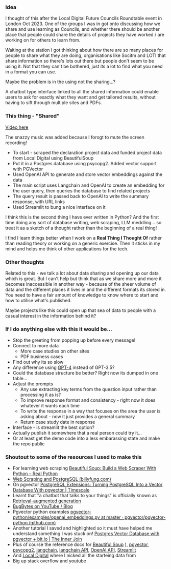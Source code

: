 ### Idea

I thought of this after the Local Digital Future Councils Roundtable event in London Oct 2023. One of the groups I was in got onto discussing how we share and use learning as Councils, and whether there should be another place that people could share the details of projects they have worked / are working on for others to learn from.

Waiting at the station I got thinking about how there are so many places for people to share what they are doing, organisations like Socitm and LOTI that share information so there's lots out there but people don't seem to be using it. Not that they can't be bothered, just its a lot to find what you need in a format you can use.

Maybe the problem is in the using not the sharing...?

A chatbot type interface linked to all the shared information could enable users to ask for exactly what they want and get tailored results, without having to sift through multiple sites and PDFs.

### This thing - "Shared"

[Video here](https://youtu.be/3wNJBZtkkyI?si=HZjfdkTMI4Mmrpi5)

The snazzy music was added because I forogt to mute the screen recording! 

* To start - scraped the declaration project data and funded project data from Local Digital using BeautifulSoup
* Put it in a Postgres database using psycopg2. Added vector support with PGVector
* Used OpenAI API to generate and store vector embeddings against the data
* The main script uses Langchain and OpenAI to create an embedding for the user query, then queries the database to find related projects
* The query result is passed back to OpenAI to write the summary response, with URL links
* Used Streamlit to bung a nice interface on it

I think this is the second thing I have ever written in Python? And the first time doing any sort of database writing, web scraping, LLM meddling... so treat it as a sketch of a thought rather than the beginning of a real thing!

I find I learn things better when I work on a **Real Thing I Thought Of** rather than reading theory or working on a generic exercise. Then it sticks in my mind and helps me think of other applications for the tech.

### Other thoughts

Related to this - we talk a lot about data sharing and opening up our data which is great. But I can't help but think that as we share more and more it becomes inaccessible in another way - because of the sheer volume of data and the different places it lives in and the different formats its stored in. You need to have a fair amount of knowledge to know where to start and how to utilise what's published.

Maybe projects like this could open up that sea of data to people with a casual interest in the information behind it?

### If I do anything else with this it would be...

* Stop the greeting from popping up before every message!
* Connect to more data
  * More case studies on other sites
  * PDF business cases
* Find out why its so slow
* Any difference using [GPT-4](https://platform.openai.com/docs/models/models) instead of GPT-3.5?
* Could the database structure be better? Right now its dumped in one table...
* Adjust the prompts
  * Any use extracting key terms from the question input rather than processing it as is?
  * To improve response format and consistency - right now it does whatever it wants each time
  * To write the response in a way that focuses on the area the user is asking about - now it just provides a general summary
  * Return case study date in response
* Interface - is streamlit the best option?
* Actually publish it somewhere that a real person could try it...
* Or at least get the demo code into a less embarassing state and make the repo public 

### Shoutout to some of the resources I used to make this

* For learning web scraping [Beautiful Soup: Build a Web Scraper With Python – Real Python](https://realpython.com/beautiful-soup-web-scraper-python/)
* [Web Scraping and PostgreSQL (billyfung.com)](https://billyfung.com/posts/2016-01-28-postgres-scraping/)
* On pgvector [PostgreSQL Extensions: Turning PostgreSQL Into a Vector Database With pgvector | Timescale](https://www.timescale.com/learn/postgresql-extensions-pgvector)
* Learnt that "a chatbot that talks to your things" is officially known as [Retrieval-augmented generation](https://python.langchain.com/docs/use_cases/question_answering/)
* [BugBytes on YouTube / Blog](https://bugbytes.io/posts/retrieval-augmented-generation-with-langchain-and-pgvector/)
* Pgvector python examples [pgvector-python/examples/openai_embeddings.py at master · pgvector/pgvector-python (github.com)](https://github.com/pgvector/pgvector-python/blob/master/examples/openai_embeddings.py)
* Another tutorial I saved and highlighted so it must have helped me understand something I was stuck on! [Postgres Vector Database with pgvector + bit.io | The Inner Join](https://innerjoin.bit.io/vector-similarity-search-in-postgres-with-bit-io-and-pgvector-c58ac34f408b)
* Plus of course the reference docs for [Beautiful Soup](https://www.crummy.com/software/BeautifulSoup/bs4/doc/)
), [pgvector](https://github.com/pgvector/pgvector), [psycopg2](https://www.psycopg.org/docs/), [langchain](https://python.langchain.com/docs/get_started/introduction), [langchain API](https://api.python.langchain.com/en/stable/api_reference.html#), [OpenAI API](https://platform.openai.com/docs/api-reference), [Streamlit](https://docs.streamlit.io/library/get-started/main-concepts)
* And [Local Digital](https://www.localdigital.gov.uk/commitments/) where I nicked all the starteing data from 
* Big up stack overflow and youtube
